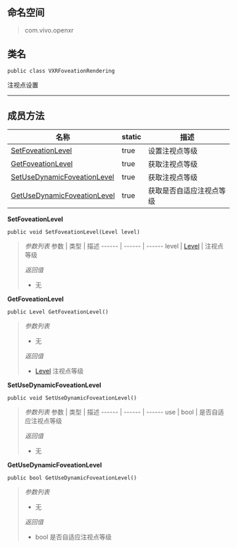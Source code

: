## 命名空间 
>com.vivo.openxr

## 类名
```CSharp
public class VXRFoveationRendering
```

注视点设置

---------------------

## 成员方法
名称 | static | 描述
------ | ------ | ------
 [SetFoveationLevel](#SetFoveationLevel) | true | 设置注视点等级
 [GetFoveationLevel](#GetFoveationLevel) | true | 获取注视点等级
 [SetUseDynamicFoveationLevel](#SetUseDynamicFoveationLevel) | true | 获取注视点等级
 [GetUseDynamicFoveationLevel](#GetUseDynamicFoveationLevel) | true | 获取是否自适应注视点等级


<span id="SetFoveationLevel"></span>
**SetFoveationLevel**

```CSharp
public void SetFoveationLevel(Level level)
```

>*参数列表*
> 参数 | 类型 | 描述
>------ | ------ | ------
> level | [Level](FoveationLevel.md) | 注视点等级
>
>*返回值*
>* 无

<span id="GetFoveationLevel"></span>
**GetFoveationLevel**

```CSharp
public Level GetFoveationLevel()
```

>*参数列表*
>* 无
>
>*返回值*
>* [Level](FoveationLevel.md) 注视点等级

<span id="SetUseDynamicFoveationLevel"></span>
**SetUseDynamicFoveationLevel**

```CSharp
public void SetUseDynamicFoveationLevel()
```

>*参数列表*
> 参数 | 类型 | 描述
>------ | ------ | ------
> use | bool | 是否自适应注视点等级
>
>*返回值*
>* 无

<span id="GetUseDynamicFoveationLevel"></span>
**GetUseDynamicFoveationLevel**

```CSharp
public bool GetUseDynamicFoveationLevel()
```

>*参数列表*
>* 无
>
>*返回值*
>* bool 是否自适应注视点等级